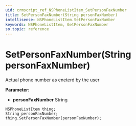 ```yaml
---
uid: crmscript_ref_NSPhoneListItem_SetPersonFaxNumber
title: SetPersonFaxNumber(String personFaxNumber)
intellisense: NSPhoneListItem.SetPersonFaxNumber
keywords: NSPhoneListItem, GetPersonFaxNumber
so.topic: reference
---
```


# SetPersonFaxNumber(String personFaxNumber)

Actual phone number as eneterd by the user

**Parameter:** 
 - **personFaxNumber** String

```crmscript
NSPhoneListItem thing;
String personFaxNumber;
thing.SetPersonFaxNumber(personFaxNumber);
```

